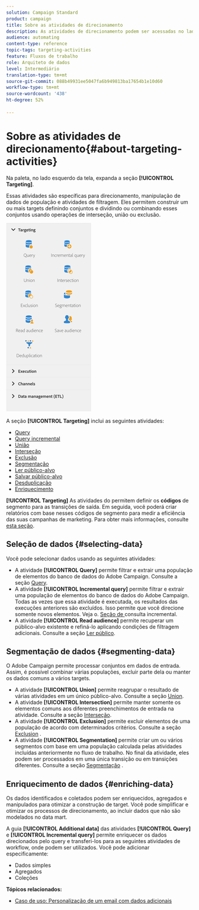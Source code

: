 ```yaml
---
solution: Campaign Standard
product: campaign
title: Sobre as atividades de direcionamento
description: As atividades de direcionamento podem ser acessadas no lado esquerdo da tela.
audience: automating
content-type: reference
topic-tags: targeting-activities
feature: Fluxos de trabalho
role: Arquiteto de dados
level: Intermediário
translation-type: tm+mt
source-git-commit: 088b49931ee5047fa6b949813ba17654b1e10d60
workflow-type: tm+mt
source-wordcount: '438'
ht-degree: 52%

---
```



# Sobre as atividades de direcionamento{#about-targeting-activities}

Na paleta, no lado esquerdo da tela, expanda a seção **[!UICONTROL Targeting]**.

Essas atividades são específicas para direcionamento, manipulação de dados de população e atividades de filtragem. Eles permitem construir um ou mais targets definindo conjuntos e dividindo ou combinando esses conjuntos usando operações de interseção, união ou exclusão.

![](assets/wkf_targeting_activities.png)

A seção **[!UICONTROL Targeting]** inclui as seguintes atividades:

* [Query](../../automating/using/query.md)
* [Query incremental](../../automating/using/incremental-query.md)
* [União](../../automating/using/union.md)
* [Interseção](../../automating/using/intersection.md)
* [Exclusão](../../automating/using/exclusion.md)
* [Segmentação](../../automating/using/segmentation.md)
* [Ler público-alvo](../../automating/using/read-audience.md)
* [Salvar público-alvo](../../automating/using/save-audience.md)
* [Desduplicação](../../automating/using/deduplication.md)
* [Enriquecimento](../../automating/using/enrichment.md)

**[!UICONTROL Targeting]** As atividades do permitem definir os  **códigos** de segmento para as transições de saída. Em seguida, você poderá criar relatórios com base nesses códigos de segmento para medir a eficiência das suas campanhas de marketing. Para obter mais informações, consulte [esta seção](../../reporting/using/creating-a-report-workflow-segment.md).

## Seleção de dados {#selecting-data}

Você pode selecionar dados usando as seguintes atividades:

* A atividade **[!UICONTROL Query]** permite filtrar e extrair uma população de elementos do banco de dados do Adobe Campaign. Consulte a seção [Query](../../automating/using/query.md).
* A atividade **[!UICONTROL Incremental query]** permite filtrar e extrair uma população de elementos do banco de dados do Adobe Campaign. Todas as vezes que essa atividade é executada, os resultados das execuções anteriores são excluídos. Isso permite que você direcione somente novos elementos. Veja o. [Seção de ](../../automating/using/incremental-query.md) consulta incremental.
* A atividade **[!UICONTROL Read audience]** permite recuperar um público-alvo existente e refiná-lo aplicando condições de filtragem adicionais. Consulte a seção [Ler público](../../automating/using/read-audience.md).

## Segmentação de dados {#segmenting-data}

O Adobe Campaign permite processar conjuntos em dados de entrada. Assim, é possível combinar várias populações, excluir parte dela ou manter os dados comuns a vários targets.

* A atividade **[!UICONTROL Union]** permite reagrupar o resultado de várias atividades em um único público-alvo. Consulte a seção [Union](../../automating/using/union.md).
* A atividade **[!UICONTROL Intersection]** permite manter somente os elementos comuns aos diferentes preenchimentos de entrada na atividade. Consulte a seção [Interseção](../../automating/using/intersection.md).
* A atividade **[!UICONTROL Exclusion]** permite excluir elementos de uma população de acordo com determinados critérios. Consulte a seção [Exclusion](../../automating/using/exclusion.md) .
* A atividade **[!UICONTROL Segmentation]** permite criar um ou vários segmentos com base em uma população calculada pelas atividades incluídas anteriormente no fluxo de trabalho. No final da atividade, eles podem ser processados em uma única transição ou em transições diferentes. Consulte a seção [Segmentação](../../automating/using/segmentation.md) .

## Enriquecimento de dados {#enriching-data}

Os dados identificados e coletados podem ser enriquecidos, agregados e manipulados para otimizar a construção de target. Você pode simplificar e otimizar os processos de direcionamento, ao incluir dados que não são modelados no data mart.

A guia **[!UICONTROL Additional data]** das atividades **[!UICONTROL Query]** e **[!UICONTROL Incremental query]** permite enriquecer os dados direcionados pelo query e transferi-los para as seguintes atividades de workflow, onde podem ser utilizados. Você pode adicionar especificamente:

* Dados simples
* Agregados
* Coleções

**Tópicos relacionados:**

* [Caso de uso: Personalização de um email com dados adicionais](../../automating/using/personalizing-email-with-additional-data.md)
